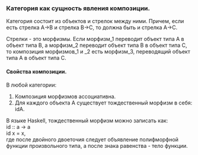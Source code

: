### Категория как сущность явления композиции. 

Категория состоит из объектов и стрелок между ними. Причем, если есть стрелка A->B и стрелка B->C, то должна быть и стрелка A->C.  

Стрелки - это морфизмы. Если морфизм_1 переводит объект типа А в объект типа B, а морфизм_2 переводит объект типа B в объект типа C, то композиция морфизмов_1 и _2 есть морфизм_3, переводящий объект типа А в объект типа С. 

#### Свойства композиции.
В любой категории:
1. Композиция морфизмов ассоциативна.
2. Для каждого объекта A существует тождественный морфизм в себя: idA. 

В языке Haskell, тождественный морфизм можно записать как:  
id :: a -> a  
id x = x,   
где после двойного двоеточия следует объявление полифморфной функции произвольного типа, а после знака равенства - тело функции.

